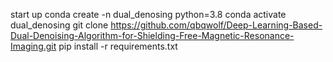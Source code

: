 start up
conda create -n dual_denosing python=3.8
conda activate dual_denosing
git clone https://github.com/qbqwolf/Deep-Learning-Based-Dual-Denoising-Algorithm-for-Shielding-Free-Magnetic-Resonance-Imaging.git
pip install -r requirements.txt

